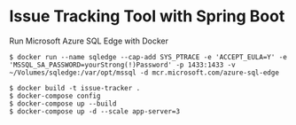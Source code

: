 # Issue Tracking Tool with Spring Boot

Run Microsoft Azure SQL Edge with Docker

```
$ docker run --name sqledge --cap-add SYS_PTRACE -e 'ACCEPT_EULA=Y' -e 'MSSQL_SA_PASSWORD=yourStrong(!)Password' -p 1433:1433 -v ~/Volumes/sqledge:/var/opt/mssql -d mcr.microsoft.com/azure-sql-edge
```

```
$ docker build -t issue-tracker .
$ docker-compose config
$ docker-compose up --build
$ docker-compose up -d --scale app-server=3
```

